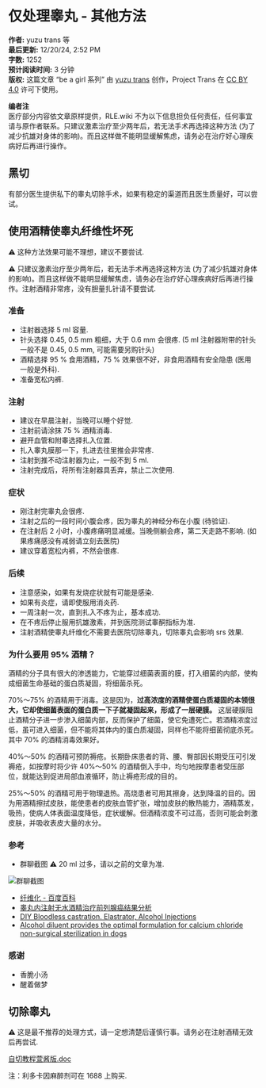# 仅处理睾丸 - 其他方法

**作者:** yuzu trans 等  
**最后更新:** 12/20/24, 2:52 PM  
**字数:** 1252  
**预计阅读时间:** 3 分钟  
**版权:** 这篇文章 “be a girl 系列” 由 [yuzu trans](https://yuzu-trans.notion.site/efaf2995998b475b95e47aa5efce3edc) 创作，Project Trans 在 [CC BY 4.0](https://creativecommons.org/licenses/by/4.0/) 许可下使用。

**编者注**  
医疗部分内容依文章原样提供，RLE.wiki 不为以下信息担负任何责任，任何事宜请与原作者联系。只建议激素治疗至少两年后，若无法手术再选择这种方法 (为了减少抗雄对身体的影响)。而且这样做不能明显缓解焦虑，请务必在治疗好心理疾病好后再进行操作。

## 黑切 
有部分医生提供私下的睾丸切除手术，如果有稳定的渠道而且医生质量好，可以尝试。

## 使用酒精使睾丸纤维性坏死 
⚠️ 这种方法效果可能不理想，建议不要尝试.

⚠️ 只建议激素治疗至少两年后，若无法手术再选择这种方法 (为了减少抗雄对身体的影响)。而且这样做不能明显缓解焦虑，请务必在治疗好心理疾病好后再进行操作。注射酒精非常疼，没有胆量扎针请不要尝试.

### 准备 
- 注射器选择 5 ml 容量. 
- 针头选择 0.45, 0.5 mm 粗细，大于 0.6 mm 会很疼. (5 ml 注射器附带的针头一般不是 0.45, 0.5 mm, 可能需要另购针头) 
- 酒精选择 95 % 食用酒精，75 % 效果很不好，非食用酒精有安全隐患 (医用一般是外科). 
- 准备宽松内裤.

### 注射 
- 建议在早晨注射，当晚可以睡个好觉. 
- 注射前请涂抹 75 % 酒精消毒. 
- 避开血管和附睾选择扎入位置. 
- 扎入睾丸膜那一下，扎进去往里推会非常疼. 
- 注射到推不动注射器为止，一般不到 5 ml. 
- 注射完成后，将所有注射器具丢弃，禁止二次使用.

### 症状 
- 刚注射完睾丸会很疼. 
- 注射之后的一段时间小腹会疼，因为睾丸的神经分布在小腹 (待验证). 
- 在注射后 2 小时，小腹疼痛明显减缓。当晚侧躺会疼，第二天走路不影响. (如果疼痛感没有减弱请立刻去医院) 
- 建议穿着宽松内裤，不然会很疼.

### 后续 
- 注意感染，如果有发烧症状就有可能是感染. 
- 如果有炎症，请即使服用消炎药. 
- 一周注射一次，直到扎入不疼为止，基本成功. 
- 在不疼后停止服用抗雄激素，并到医院测试睾酮指标为准. 
- 注射酒精使睾丸纤维化不需要去医院切除睾丸，切除睾丸会影响 srs 效果.

### 为什么要用 95% 酒精？ 
酒精的分子具有很大的渗透能力，它能穿过细菌表面的膜，打入细菌的内部，使构成细菌生命基础的蛋白质凝固，将细菌杀死。

70%～75% 的酒精用于消毒。这是因为，**过高浓度的酒精使蛋白质凝固的本领很大，它却使细菌表面的蛋白质一下子就凝固起来，形成了一层硬膜。** 这层硬膜阻止酒精分子进一步渗入细菌内部，反而保护了细菌，使它免遭死亡。若酒精浓度过低，虽可进入细菌，但不能将其体内的蛋白质凝固，同样也不能将细菌彻底杀死。其中 70% 的酒精消毒效果好。

40%～50% 的酒精可预防褥疮。长期卧床患者的背、腰、臀部因长期受压可引发褥疮，如按摩时将少许 40%～50% 的酒精倒入手中，均匀地按摩患者受压部位，就能达到促进局部血液循环，防止褥疮形成的目的。

25%～50% 的酒精可用于物理退热。高烧患者可用其擦身，达到降温的目的。因为用酒精擦拭皮肤，能使患者的皮肤血管扩张，增加皮肤的散热能力，酒精蒸发，吸热，使病人体表面温度降低，症状缓解。但酒精浓度不可过高，否则可能会刺激皮肤，并吸收表皮大量的水分。

### 参考 
- 群聊截图
  ⚠️ 20 ml 过多，请以之前的文章为准.

![群聊截图](/assets/5-other-1.BRdG0rtR.png)

- [纤维化 - 百度百科](https://baike.baidu.com/item/%E7%BA%A4%E7%BB%B4%E5%8C%96/4459120) 
- [睾丸内注射无水酒精治疗前列腺癌结果分析](https://www.doc88.com/p-097908914230.html) 
- [DIY Bloodless castration. Elastrator, Alcohol Injections](https://www.reddit.com/r/MtF/comments/5fo5sn/diy_bloodless_castration_elastrator_alcohol) 
- [Alcohol diluent provides the optimal formulation for calcium chloride non-surgical sterilization in dogs](https://www.ncbi.nlm.nih.gov/pmc/articles/PMC4195956/)

### 感谢 
- 香脆小汤 
- 醒着做梦

## 切除睾丸 
⚠️ 这是最不推荐的处理方式，请一定想清楚后谨慎行事。请务必在注射酒精无效后再尝试.

[自切教程萱酱版.doc](https://digital.transchinese.org/%E7%A4%BE%E7%BE%A4%E5%8F%8ANGO%E6%96%87%E4%BB%B6/%E6%89%8B%E5%86%8C%E6%8C%87%E5%8D%97/%E8%87%AA%E5%88%87%E6%95%99%E7%A8%8B%E8%90%B1%E9%85%B1%E7%89%88.doc)

注：利多卡因麻醉剂可在 1688 上购买.